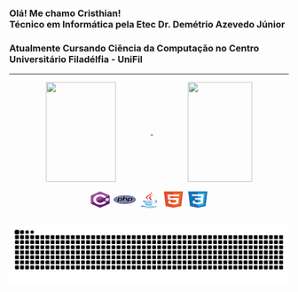 ### Olá! Me chamo Cristhian! <br>Técnico em Informática pela Etec Dr. Demétrio Azevedo Júnior<br>
### Atualmente Cursando Ciência da Computação no Centro Universitário Filadélfia - UniFil
--------------------------------
<div align="center" style="display: inline_block" width="100%">
  <a href="https://github.com/CBGMDias">
  <img align="center" height="180em" width="50%" src="https://github-readme-stats.vercel.app/api?username=CBGMDias&show_icons=true&theme=react&include_all_commits=true&count_private=true"/>
  </a>
  <a href="https://github.com/CBGMDias">
  <img align="center" height="180em" width="48%" src="https://github-readme-stats.vercel.app/api/top-langs/?username=CBGMDias&layout=compact&langs_count=7&theme=react"/>
  </a>
</div>

<div align="center" style="display: inline_block"><br>
  <img align="center" alt="Csharp" height="30" width="40" src="https://raw.githubusercontent.com/devicons/devicon/master/icons/csharp/csharp-original.svg">
  <img align="center" alt="PHP" height="30" width="40" src="https://github.com/devicons/devicon/blob/master/icons/php/php-original.svg">
  <img align="center" alt="Java" height = "30" width = "40" src="https://github.com/devicons/devicon/blob/master/icons/java/java-original.svg">
  <img align="center" alt="HTML" height="30" width="40" src="https://raw.githubusercontent.com/devicons/devicon/master/icons/html5/html5-original.svg">
  <img align="center" alt="CSS" height="30" width="40" src="https://raw.githubusercontent.com/devicons/devicon/master/icons/css3/css3-original.svg">
</div>

##
  
 ![Snake animation](https://github.com/IgorEFPedrol/IgorEFPedrol/blob/output/github-contribution-grid-snake.svg)
